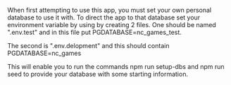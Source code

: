 When first attempting to use this app, you must set your own personal database to use it with. To direct the app to that database set your environment variable by using by creating 2 files. One should be named ".env.test" and in this file put PGDATABASE=nc_games_test.

The second is ".env.delopment" and this should contain PGDATABASE=nc_games

This will enable you to run the commands npm run setup-dbs and npm run seed to provide your database with some starting information. 
